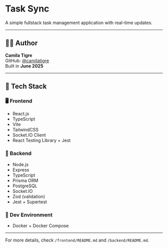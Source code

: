 # Task Sync

A simple fullstack task management application with real-time updates.

---

## 👩‍💻 Author

**Camila Tigre**  
GitHub: [@camilatigre](https://github.com/camilatigre)  
Built in **June 2025**

---

## 🧱 Tech Stack

### 🖥️ Frontend
- React.js
- TypeScript
- Vite
- TailwindCSS
- Socket.IO Client
- React Testing Library + Jest

### 🔧 Backend
- Node.js
- Express
- TypeScript
- Prisma ORM
- PostgreSQL
- Socket.IO
- Zod (validation)
- Jest + Supertest

### 🐳 Dev Environment
- Docker + Docker Compose

---

For more details, check `/frontend/README.md` and `/backend/README.md`.
